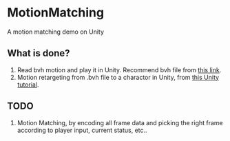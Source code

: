 # MotionMatching
A motion matching demo on Unity

## What is done?

1. Read bvh motion and play it in Unity. Recommend bvh file from [this link](https://github.com/ubisoft/ubisoft-laforge-animation-dataset).
2. Motion retargeting from .bvh file to a charactor in Unity, from [this Unity tutorial](https://assetstore.unity.com/packages/essentials/tutorial-projects/unity-learn-3d-beginner-tutorial-resources-urp-143848).

## TODO
1. Motion Matching, by encoding all frame data and picking the right frame according to player input, current status, etc..